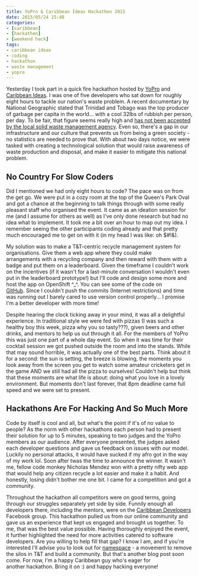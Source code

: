 ```yaml
---
title: YoPro & Caribbean Ideas Hackathon 2015
date: 2015/05/24 15:48
categories:
- [caribbean]
- [hackathon]
- [weekend hack]
tags:
- caribbean ideas
- coding
- hackathon
- waste management
- yopro
---
```


Yesterday I took part in a quick fire hackathon hosted by [YoPro](http://www.eypglobal.com/) and [Caribbean Ideas](http://caribbeanideas.com/). I was one of five developers who sat down for roughly eight hours to tackle our nation's waste problem. A recent documentary by National Geographic stated that Trinidad and Tobago was the top producer of garbage per capita in the world... with a cool 32lbs of rubbish per person, per day. To be fair, that figure seems really high and [has not been accepted by the local solid waste management agency](http://www.newsday.co.tt/news/0,211023.html). Even so, there's a gap in our infrastructure and our culture that prevents us from being a green society - no statistics are needed to prove that. With about two days notice, we were tasked with creating a technological solution that would raise awareness of waste production and disposal, and make it easier to mitigate this national problem.

## No Country For Slow Coders

Did I mentioned we had only eight hours to code? The pace was on from the get go. We were put in a cozy room at the top of the Queen's Park Oval and got a chance at the beginning to talk things through with some really pleasant staff who organised the event. It came as an ideation session for me (and I assume for others as well) as I've only done research but had no idea what to implement. It took me a bit over an hour to map out my idea. I remember seeing the other participants coding already and that pretty much encouraged me to get on with it (in my head I was like: oh $#!&).

My solution was to make a T&T-centric recycle management system for organisations. Give them a web app where they could make arrangements with a recycling company and then reward with them with a badge and put them on a leaderboard. Given the timeframe I couldn't work on the incentives (if it wasn't for a last-minute conversation I wouldn't even put in the leaderboard prototype!) but I'll code and design some more and host the app on OpenShift ^_^. You can see some of the code on [GitHub](https://github.com/msanatan/icangreen). Since I couldn't push the commits (Internet restrictions) and time was running out I barely cared to use version control properly... I promise I'm a better developer with more time!

Despite hearing the clock ticking away in your mind, it was all a delightful experience. In traditional style we were fed with pizzas (I was such a healthy boy this week, pizza why you so tasty???), given beers and other drinks, and mentors to help us out through it all. For the members of YoPro this was just one part of a whole day event. So when it was time for their cocktail session we got pushed outside the room and into the stands. While that may sound horrible, it was actually one of the best parts. Think about it for a second: the sun is setting, the breeze is blowing, the moments you look away from the screen you get to watch some amateur cricketers get in the game AND we still had all the pizza to ourselves! Couldn't help but think that these moments are what life is about: doing what you love in a lovely environment. But moments don't last forever, that 8pm deadline came full speed and we were set to present.

## Hackathons Are For Hacking And So Much More

Code by itself is cool and all, but what's the point if it's of no value to people? As the norm with other hackathons each person had to present their solution for up to 5 minutes, speaking to two judges and the YoPro members as our audience. After everyone presented, the judges asked each developer questions and gave us feedback on issues with our model. Luckily no personal attacks, it would have sucked if my afro got in the way of my work lol. Soon after twas the time to announce the winner. It wasn't me, fellow code monkey Nicholas Mendez won with a pretty nifty web app that would help any citizen recycle a lot easier and make it a habit. And honestly, losing didn't bother me one bit. I came for a competition and got a community.

Throughout the hackathon all competitors were on good terms, going through our struggles separately yet side by side. Funnily enough all developers there, including the mentors, were on the [Caribbean Developers](https://www.facebook.com/groups/devcarib/) Facebook group. This hackathon pulled us from our online community and gave us an experience that kept us engaged and brought us together. To me, that was the best value possible. Having thoroughly enjoyed the event, it further highlighted the need for more activities catered to software developers. Are you willing to help fill that gap? I know I am, and if you're interested I'll advise you to look out for [namespace](http://namespaceappclub.github.io/) - a movement to remove the silos in T&T and build a community. But that's another blog post soon come. For now, I'm a happy Caribbean guy who's eager for another hackathon. Bring it on :) and happy hacking everyone!
